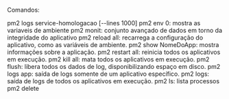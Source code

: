 Comandos:

pm2 logs service-homologacao [--lines 1000]
pm2 env 0: mostra as variaveis de ambiente
pm2 monit: conjunto avançado de dados em torno da integridade do aplicativo
pm2 reload all: recarrega a configuração do aplicativo, como as variáveis de ambiente.
pm2 show NomeDoApp: mostra informações sobre a aplicação.
pm2 restart all: reinicia todos os aplicativos em execução.
pm2 kill all: mata todos os aplicativos em execução.
pm2 flush: libera todos os dados de log, disponibilizando espaço em disco.
pm2 logs app: saída de logs somente de um aplicativo específico.
pm2 logs: saída de logs de todos os aplicativos em execução.
pm2 ls: lista processos
pm2 delete <api>
